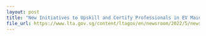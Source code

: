 ```yaml
---
layout: post
title: "New Initiatives to Upskill and Certify Professionals in EV Maintenance and Servicing"
file_url: https://www.lta.gov.sg/content/ltagov/en/newsroom/2022/5/news-releases/new_initiatives_to_upskill_and_certify_professionals.html
---
```


